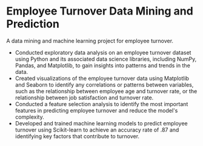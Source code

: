 # Employee Turnover Data Mining and Prediction
A data mining and machine learning project for employee turnover.

-	 Conducted exploratory data analysis on an employee turnover dataset using Python and its associated data science libraries, including NumPy, Pandas, and Matplotlib, to gain insights into patterns and trends in the data.
-	 Created visualizations of the employee turnover data using Matplotlib and Seaborn to identify any correlations or patterns between variables, such as the relationship between employee age and turnover rate, or the relationship between job satisfaction and turnover rate.
-	 Conducted a feature selection analysis to identify the most important features in predicting employee turnover and reduce the model's complexity.
-	 Developed and trained machine learning models to predict employee turnover using Scikit-learn to achieve an accuracy rate of .87 and identifying key factors that contribute to turnover.
